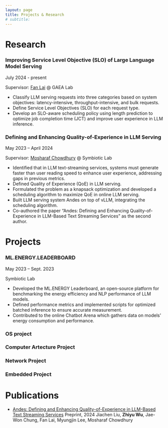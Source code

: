 ```yaml
---
layout: page
title: Projects & Research
# subtitle: 
---
```


# Research
### Improving Service Level Objective (SLO) of Large Language Model Serving
July 2024 - present

Supervisor: [Fan Lai](https://www.fanlai.me/) @ GAEA Lab
- Classify LLM serving requests into three categories based on system objectives: latency-intensive, throughput-intensive, and bulk requests.
- Define Service Level Objectives (SLO) for each request type.
- Develop an SLO-aware scheduling policy using length prediction to optimize job completion time (JCT) and improve user experience in LLM inference.

### Defining and Enhancing Quality-of-Experience in LLM Serving
May 2023 – April 2024

Supervisor: [Mosharaf Chowdhury](https://www.mosharaf.com/) @ Symbiotic Lab
- Identified that in LLM text-streaming services, systems must generate faster than user reading speed to enhance user experience, addressing gaps in previous metrics.
- Defined Quality of Experience (QoE) in LLM serving.
- Formulated the problem as a knapsack optimization and developed a scheduling algorithm to maximize QoE in online LLM serving.
- Built LLM serving system Andes on top of vLLM, integrating the scheduling algorithm.
- Co-authored the paper “Andes: Defining and Enhancing Quality-of-Experience in LLM-Based Text Streaming Services” as the second author.


# Projects
### ML.ENERGY.LEADERBOARD
May 2023 – Sept. 2023

Symbiotic Lab
- Developed the ML.ENERGY Leaderboard, an open-source platform for benchmarking the energy efficiency and NLP performance of LLM models.
- Defined performance metrics and implemented scripts for optimized batched inference to ensure accurate measurement.
- Contributed to the online Chatbot Arena which gathers data on models' energy consumption and performance.

### OS project

### Computer Artecture Project

### Network Project

### Embedded Project

# Publications
- [Andes: Defining and Enhancing Quality-of-Experience in LLM-Based Text Streaming Services](https://arxiv.org/abs/2404.16283)
Preprint, 2024
Jiachen Liu, **Zhiyu Wu**, Jae-Won Chung, Fan Lai, Myungjin Lee, Mosharaf Chowdhury
